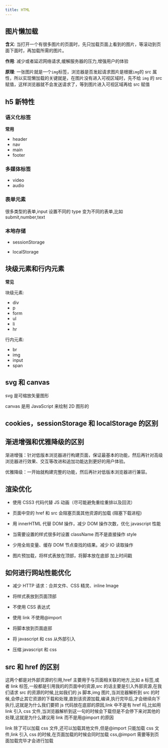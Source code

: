 ```yaml
---
title: HTML
---
```


## 图片懒加载

**含义**: 当打开一个有很多图片的页面时，先只加载页面上看到的图片，等滚动到页面下面时，再加载所需的图片。

**作用**: 减少或者延迟网络请求,缓解服务器的压力,增强用户的体验

**原理**: 一张图片就是一个`img`标签，浏览器是否发起请求图片是根据`img`的 src 属性，所以实现懒加载的关键就是，在图片没有进入可视区域时，先不给 `img` 的 src 赋值，这样浏览器就不会发送请求了，等到图片进入可视区域再给 src 赋值

## h5 新特性

### 语义化标签

**常用**

- header
- nav
- main
- footer

### 多媒体标签

- video
- audio

### 表单元素

很多类型的表单,input 设置不同的 type 变为不同的表单,比如 submit,number,text

### 本地存储

- sessionStorage

- localStorage

## 块级元素和行内元素

**常见**

块级元素:

- div
- p
- form
- ul
- li
- hr

行内元素:

- br
- img
- input
- span

## svg 和 canvas

svg 是可缩放矢量图形

canvas 是用 JavaScript 来绘制 2D 图形的


## cookies，sessionStorage 和 localStorage 的区别

## 渐进增强和优雅降级的区别

渐进增强：针对低版本浏览器进行构建页面，保证最基本的功能，然后再针对高级浏览器进行效果、交互等改进和追加功能达到更好的用户体验。

优雅降级：一开始就构建完整的功能，然后再针对低版本浏览器进行兼容。

## 渲染优化

- 使用 CSS3 代码代替 JS 动画（尽可能避免重绘重排以及回流）

- 页面中空的 href 和 src 会阻塞页面其他资源的加载 (阻塞下载进程)

- 用 innerHTML 代替 DOM 操作，减少 DOM 操作次数，优化 javascript 性能

- 当需要设置的样式很多时设置 className 而不是直接操作 style

- 少用全局变量、缓存 DOM 节点查找的结果。减少 IO 读取操作

- 图片预加载，将样式表放在顶部，将脚本放在底部 加上时间戳

## 如何进行网站性能优化

- 减少 HTTP 请求：合并文件、CSS 精灵、inline Image

- 将样式表放到页面顶部

- 不使用 CSS 表达式

- 使用 link 不使用@import

- 将脚本放到页面底部

- 将 javascript 和 css 从外部引入

- 压缩 javascript 和 css

## src 和 href 的区别

这两个都是对外部资源的引用,href 主要用于与页面相关联的地方,比如 a 标签,或者 link 标签,一般都是引用我的的页面中的资源,src 的话主要是引入外部资源,在我们请求 src 的资源的时候,比如我们的 js 脚本,img 图片,当浏览器解析到 src 的时候,会停止其它资源的下载和处理,直到该资源加载,编译,执行完毕后,才会继续向下执行,这就是为什么我们要把 js 代码放在底部的原因,link 中不是有 href 吗,比如用 link 引入 css 文件,当浏览器解析到这一句的时候会下载但是不会停下来对其他的处理,这就是为什么建议用 link 而不是用@import 的原因

link 除了可以加载 css 文件,还可以加载其他文件,但是@import 只能加载 css 文件,link 引入 css 的时候,在页面加载的时候会同时加载 css,@import 需要等到页面加载完毕才会进行加载

